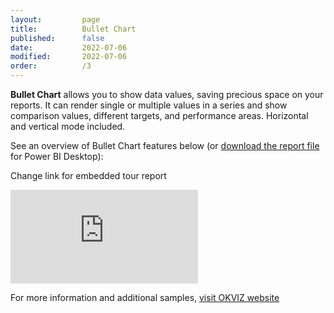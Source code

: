 ```yaml
---
layout:         page
title:          Bullet Chart
published:      false
date:           2022-07-06
modified:   	2022-07-06
order:          /3
---
```



**Bullet Chart** allows you to show data values, saving precious space on your reports. It can render single or multiple values in a series and show comparison values, different targets, and performance areas. Horizontal and vertical mode included.

See an overview of Bullet Chart features below (or [download the report file](https://okviz.com/wp-content/okviz/bulletChartByOKViz-tour.pbix) for Power BI Desktop):

<todo>Change link for embedded tour report</todo>

<iframe class="embed" src="https://app.powerbi.com/view?r=eyJrIjoiMGJjN2RiNTUtMzFmZC00N2JhLTk3N2QtNzk1YzE1ODE1NmY2IiwidCI6ImY1NDViZDY2LTdjM2YtNDcyOS04NTFhLWI3Y2EzYWM5ZmI2ZSIsImMiOjh9" frameborder="0" allowfullscreen="true"></iframe>

For more information and additional samples, [visit OKVIZ website](https://okviz.com/bullet-chart)